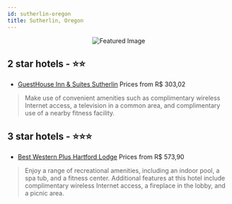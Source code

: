 ```yaml
---
id: sutherlin-oregon
title: Sutherlin, Oregon
---
```


<center><img src="https://i.travelapi.com/hotels/1000000/430000/426000/425916/44b78fa2_z.jpg" alt="Featured Image" /></center>


##  2 star hotels - ⭐️⭐️

-    [GuestHouse Inn & Suites Sutherlin](https://us.hurb.com/hotels/sutherlin/guesthouse-inn-suites-sutherlin-JNP-JP834546?cmp=18055) Prices from R$ 303,02
   > Make use of convenient amenities such as complimentary wireless Internet access, a television in a common area, and complimentary use of a nearby fitness facility.

##  3 star hotels - ⭐️⭐️⭐️

-    [Best Western Plus Hartford Lodge](https://us.hurb.com/hotels/sutherlin/best-western-plus-hartford-lodge-JNP-JP889575?cmp=18055) Prices from R$ 573,90
   > Enjoy a range of recreational amenities, including an indoor pool, a spa tub, and a fitness center. Additional features at this hotel include complimentary wireless Internet access, a fireplace in the lobby, and a picnic area.
